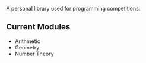 A personal library used for programming competitions.


## Current Modules
+ Arithmetic
+ Geometry
+ Number Theory
